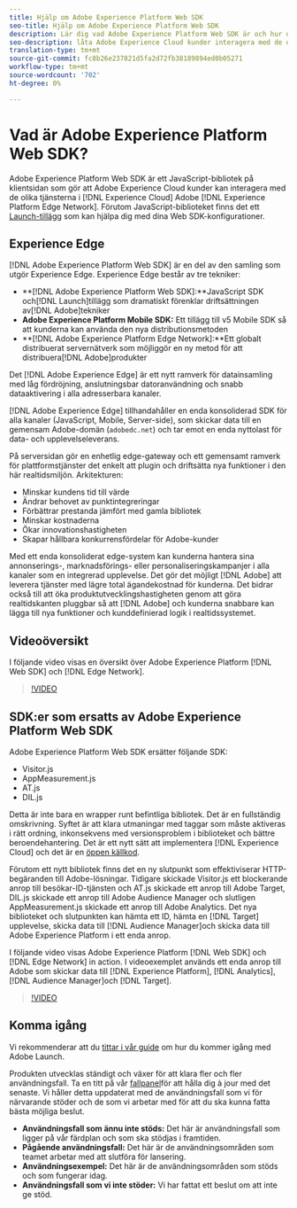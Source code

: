 ```yaml
---
title: Hjälp om Adobe Experience Platform Web SDK
seo-title: Hjälp om Adobe Experience Platform Web SDK
description: Lär dig vad Adobe Experience Platform Web SDK är och hur det kan användas.
seo-description: låta Adobe Experience Cloud kunder interagera med de olika tjänsterna i Experience Cloud.
translation-type: tm+mt
source-git-commit: fc8b26e237821d5fa2d72fb38189894ed0b05271
workflow-type: tm+mt
source-wordcount: '702'
ht-degree: 0%

---
```



# Vad är Adobe Experience Platform Web SDK?

Adobe Experience Platform Web SDK är ett JavaScript-bibliotek på klientsidan som gör att Adobe Experience Cloud kunder kan interagera med de olika tjänsterna i [!DNL Experience Cloud] Adobe [!DNL Experience Platform Edge Network]. Förutom JavaScript-biblioteket finns det ett [Launch-tillägg](https://docs.adobe.com/content/help/en/launch/using/extensions-ref/adobe-extension/aep-extension/overview.html) som kan hjälpa dig med dina Web SDK-konfigurationer.

## Experience Edge

[!DNL Adobe Experience Platform Web SDK] är en del av den samling som utgör Experience Edge. Experience Edge består av tre tekniker:

* **[!DNL Adobe Experience Platform Web SDK]:**JavaScript SDK och[!DNL Launch]tillägg som dramatiskt förenklar driftsättningen av[!DNL Adobe]tekniker
* **Adobe Experience Platform Mobile SDK:** Ett tillägg till v5 Mobile SDK så att kunderna kan använda den nya distributionsmetoden
* **[!DNL Adobe Experience Platform Edge Network]:**Ett globalt distribuerat servernätverk som möjliggör en ny metod för att distribuera[!DNL Adobe]produkter

Det [!DNL Adobe Experience Edge] är ett nytt ramverk för datainsamling med låg fördröjning, anslutningsbar datoranvändning och snabb dataaktivering i alla adresserbara kanaler.

[!DNL Adobe Experience Edge] tillhandahåller en enda konsoliderad SDK för alla kanaler (JavaScript, Mobile, Server-side), som skickar data till en gemensam Adobe-domän (`adobedc.net`) och tar emot en enda nyttolast för data- och upplevelseleverans.

På serversidan gör en enhetlig edge-gateway och ett gemensamt ramverk för plattformstjänster det enkelt att plugin och driftsätta nya funktioner i den här realtidsmiljön.  Arkitekturen:

* Minskar kundens tid till värde
* Ändrar behovet av punktintegreringar
* Förbättrar prestanda jämfört med gamla bibliotek
* Minskar kostnaderna
* Ökar innovationshastigheten
* Skapar hållbara konkurrensfördelar för Adobe-kunder

Med ett enda konsoliderat edge-system kan kunderna hantera sina annonserings-, marknadsförings- eller personaliseringskampanjer i alla kanaler som en integrerad upplevelse.  Det gör det möjligt [!DNL Adobe] att leverera tjänster med lägre total ägandekostnad för kunderna.  Det bidrar också till att öka produktutvecklingshastigheten genom att göra realtidskanten pluggbar så att [!DNL Adobe] och kunderna snabbare kan lägga till nya funktioner och kunddefinierad logik i realtidssystemet.

## Videoöversikt

I följande video visas en översikt över Adobe Experience Platform [!DNL Web SDK] och [!DNL Edge Network].

>[!VIDEO](https://video.tv.adobe.com/v/34141?quality=12&learn=on)

## SDK:er som ersatts av Adobe Experience Platform Web SDK

Adobe Experience Platform Web SDK ersätter följande SDK:

* Visitor.js
* AppMeasurement.js
* AT.js
* DIL.js

Detta är inte bara en wrapper runt befintliga bibliotek. Det är en fullständig omskrivning. Syftet är att klara utmaningar med taggar som måste aktiveras i rätt ordning, inkonsekvens med versionsproblem i biblioteket och bättre beroendehantering. Det är ett nytt sätt att implementera [!DNL Experience Cloud] och det är en [öppen källkod](https://github.com/adobe/alloy).

Förutom ett nytt bibliotek finns det en ny slutpunkt som effektiviserar HTTP-begäranden till Adobe-lösningar. Tidigare skickade Visitor.js ett blockerande anrop till besökar-ID-tjänsten och AT.js skickade ett anrop till Adobe Target, DIL.js skickade ett anrop till Adobe Audience Manager och slutligen AppMeasurement.js skickade ett anrop till Adobe Analytics. Det nya biblioteket och slutpunkten kan hämta ett ID, hämta en [!DNL Target] upplevelse, skicka data till [!DNL Audience Manager]och skicka data till Adobe Experience Platform i ett enda anrop.

I följande video visas Adobe Experience Platform [!DNL Web SDK] och [!DNL Edge Network] in action. I videoexemplet används ett enda anrop till Adobe som skickar data till [!DNL Experience Platform], [!DNL Analytics], [!DNL Audience Manager]och [!DNL Target].

>[!VIDEO](https://video.tv.adobe.com/v/34148?quality=12&learn=on)

## Komma igång

Vi rekommenderar att du [tittar i vår guide](getting-started/quick-start-with-launch.md) om hur du kommer igång med Adobe Launch.

Produkten utvecklas ständigt och växer för att klara fler och fler användningsfall. Ta en titt på vår [fallpanel](https://github.com/adobe/alloy/projects/5)för att hålla dig à jour med det senaste. Vi håller detta uppdaterat med de användningsfall som vi för närvarande stöder och de som vi arbetar med för att du ska kunna fatta bästa möjliga beslut.

* **Användningsfall som ännu inte stöds:** Det här är användningsfall som ligger på vår färdplan och som ska stödjas i framtiden.
* **Pågående användningsfall:** Det här är de användningsområden som teamet arbetar med att slutföra för lansering.
* **Användningsexempel:** Det här är de användningsområden som stöds och som fungerar idag.
* **Användningsfall som vi inte stöder:** Vi har fattat ett beslut om att inte ge stöd.
